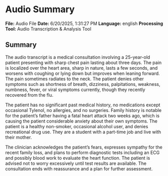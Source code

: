 # Audio Summary

**File:** Audio File
**Date:** 6/20/2025, 1:31:27 PM
**Language:** english
**Processing Tool:** Audio Transcription & Analysis Tool

## Summary

The audio transcript is a medical consultation involving a 25-year-old patient presenting with sharp chest pain lasting about three days. The pain is localized over the heart area, sharp in nature, lasts a few seconds, and worsens with coughing or lying down but improves when leaning forward. The pain sometimes radiates to the neck. The patient denies other symptoms such as shortness of breath, dizziness, palpitations, weakness, numbness, fever, or viral symptoms currently, though they recently recovered from the flu.

The patient has no significant past medical history, no medications except occasional Tylenol, no allergies, and no surgeries. Family history is notable for the patient’s father having a fatal heart attack two weeks ago, which is causing the patient considerable anxiety about their own symptoms. The patient is a healthy non-smoker, occasional alcohol user, and denies recreational drug use. They are a student with a part-time job and live with their mother.

The clinician acknowledges the patient’s fears, expresses sympathy for the recent family loss, and plans to perform diagnostic tests including an ECG and possibly blood work to evaluate the heart function. The patient is advised not to worry excessively until test results are available. The consultation ends with reassurance and a plan for further assessment.

